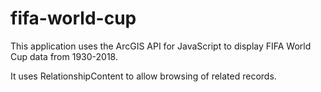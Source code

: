 # fifa-world-cup
This application uses the ArcGIS API for JavaScript to display FIFA World Cup data from 1930-2018.

It uses RelationshipContent to allow browsing of related records.

